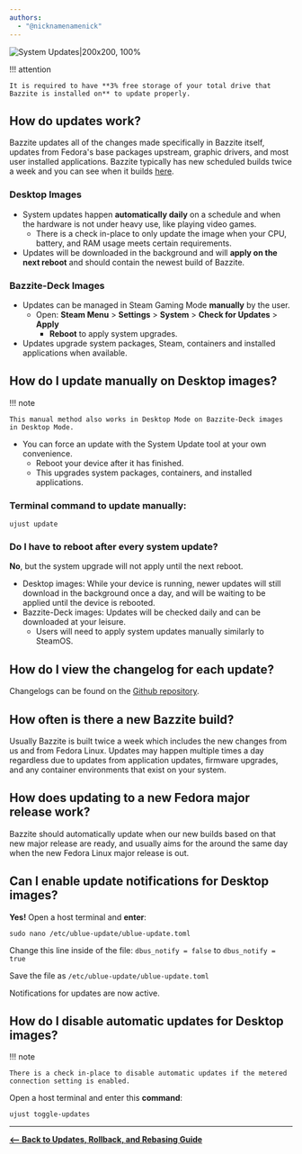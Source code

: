 ```yaml
---
authors:
  - "@nicknamenamenick"
---
```


<!-- ANCHOR: METADATA -->
<!--{"url_discourse": "https://universal-blue.discourse.group/docs?topic=2637", "fetched_at": "2024-09-03 16:43:13.297624+00:00"}-->
<!-- ANCHOR_END: METADATA -->

![System Updates|200x200, 100%](../../img/System_Updates.png)

!!! attention

    It is required to have **3% free storage of your total drive that Bazzite is installed on** to update properly.

## How do updates work?

Bazzite updates all of the changes made specifically in Bazzite itself, updates from Fedora's base packages upstream, graphic drivers, and most user installed applications. Bazzite typically has new scheduled builds twice a week and you can see when it builds [here](https://github.com/ublue-os/bazzite/actions/workflows/build.yml?query=branch%3Amain).

### Desktop Images

- System updates happen **automatically daily** on a schedule and when the hardware is not under heavy use, like playing video games.
  - There is a check in-place to only update the image when your CPU, battery, and RAM usage meets certain requirements.
- Updates will be downloaded in the background and will **apply on the next reboot** and should contain the newest build of Bazzite.

### Bazzite-Deck Images

- Updates can be managed in Steam Gaming Mode **manually** by the user.
  - Open: **Steam Menu** > **Settings** > **System** > **Check for Updates** > **Apply**
    - **Reboot** to apply system upgrades.
- Updates upgrade system packages, Steam, containers and installed applications when available.

## How do I update manually on Desktop images?

!!! note
    
    This manual method also works in Desktop Mode on Bazzite-Deck images in Desktop Mode.

- You can force an update with the System Update tool at your own convenience.
  - Reboot your device after it has finished.
  - This upgrades system packages, containers, and installed applications.

### Terminal command to update manually:

```command
ujust update
```

### Do I have to reboot after every system update?

**No**, but the system upgrade will not apply until the next reboot.

- Desktop images: While your device is running, newer updates will still download in the background once a day, and will be waiting to be applied until the device is rebooted.
- Bazzite-Deck images: Updates will be checked daily and can be downloaded at your leisure.
  - Users will need to apply system updates manually similarly to SteamOS.

## How do I view the changelog for each update?

Changelogs can be found on the [Github repository](https://github.com/ublue-os/bazzite/releases).

## How often is there a new Bazzite build?

Usually Bazzite is built twice a week which includes the new changes from us and from Fedora Linux. Updates may happen multiple times a day regardless due to updates from application updates, firmware upgrades, and any container environments that exist on your system.

## How does updating to a new Fedora major release work?

Bazzite should automatically update when our new builds based on that new major release are ready, and usually aims for the around the same day when the new Fedora Linux major release is out.

## Can I enable update notifications for Desktop images?

**Yes!** Open a host terminal and **enter**:

```command
sudo nano /etc/ublue-update/ublue-update.toml
```
Change this line inside of the file:
   `dbus_notify = false` to `dbus_notify = true`

Save the file as `/etc/ublue-update/ublue-update.toml`

Notifications for updates are now active.

## How do I disable automatic updates for Desktop images?

!!! note

    There is a check in-place to disable automatic updates if the metered connection setting is enabled.

Open a host terminal and enter this **command**:
```
ujust toggle-updates
```

<hr>

[**<-- Back to Updates, Rollback, and Rebasing Guide**](./index.md)
